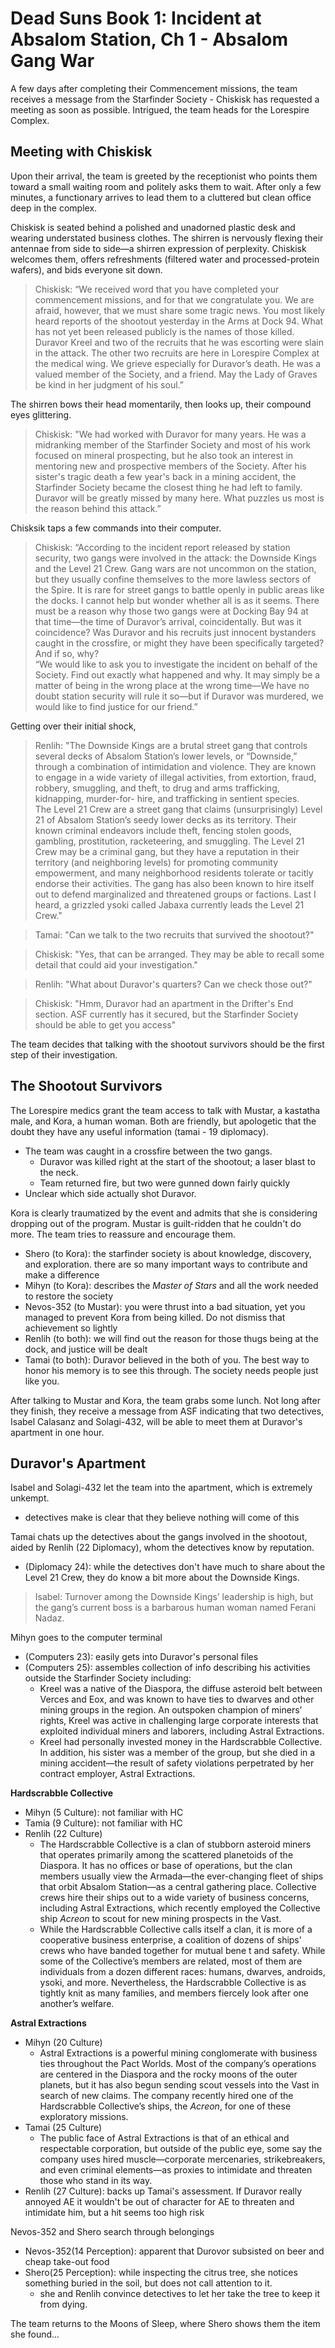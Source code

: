 # Dead Suns Book 1: Incident at Absalom Station, Ch 1 - Absalom Gang War

A few days after completing their Commencement missions, the team receives a message from the Starfinder Society - Chiskisk has requested a meeting as soon as possible. Intrigued, the team heads for the Lorespire Complex.

## Meeting with Chiskisk

Upon their arrival, the team is greeted by the receptionist who points them toward a small waiting room and politely asks them to wait. After only a few minutes, a functionary arrives to lead them to a cluttered but clean office deep in the complex.

Chiskisk is seated behind a polished and unadorned plastic desk and wearing understated business clothes. The shirren is nervously flexing their antennae from side to side—a shirren expression of perplexity. Chiskisk welcomes them, offers refreshments (filtered water and processed-protein wafers), and bids everyone sit down.
> Chiskisk: “We received word that you have completed your commencement missions, and for that we congratulate you. We are afraid, however, that we must share some tragic news. You most likely heard reports of the shootout yesterday in the Arms at Dock 94. What has not yet been released publicly is the names of those killed. Duravor Kreel and two of the recruits that he was escorting were slain in the attack. The other two recruits are here in Lorespire Complex at the medical wing. We grieve especially for Duravor’s death. He was a valued member of the Society, and a friend. May the Lady of Graves be kind in her judgment of his soul.”

The shirren bows their head momentarily, then looks up, their compound eyes glittering.
> Chiskisk: "We had worked with Duravor for many years. He was a midranking member of the Starfinder Society and most of his work focused on mineral prospecting, but he also took an interest in mentoring new and prospective members of the Society. After his sister's tragic death a few year's back in a mining accident, the Starfinder Society became the closest thing he had left to family. Duravor will be greatly missed by many here. What puzzles us most is the reason behind this attack.”

Chisksik taps a few commands into their computer.
> Chiskisk: “According to the incident report released by station security, two gangs were involved in the attack: the Downside Kings and the Level 21 Crew. Gang wars are not uncommon on the station, but they usually confine themselves to the more lawless sectors of the Spire. It is rare for street gangs to battle openly in public areas like the docks. I cannot help but wonder whether all is as it seems. There must be a reason why those two gangs were at Docking Bay 94 at that time—the time of Duravor’s arrival, coincidentally. But was it coincidence? Was Duravor and his recruits just innocent bystanders caught in the crossfire, or might they have been specifically targeted? And if so, why?  
> “We would like to ask you to investigate the incident on behalf of the Society. Find out exactly what happened and why. It may simply be a matter of being in the wrong place at the wrong time—We have no doubt station security will rule it so—but if Duravor was murdered, we would like to find justice for our friend.”

Getting over their initial shock,
> Renlih: "The Downside Kings are a brutal street gang that controls several decks of Absalom Station’s lower levels, or “Downside,” through a combination of intimidation and violence. They are known to engage in a wide variety of illegal activities, from extortion, fraud, robbery, smuggling, and theft, to drug and arms trafficking, kidnapping, murder-for- hire, and trafficking in sentient species.  
The Level 21 Crew are a street gang that claims (unsurprisingly) Level 21 of Absalom Station’s seedy lower decks as its territory. Their known criminal endeavors include theft, fencing stolen goods, gambling, prostitution, racketeering, and smuggling. The Level 21 Crew may be a criminal gang, but they have a reputation in their territory (and neighboring levels) for promoting community empowerment, and many neighborhood residents tolerate or tacitly endorse their activities. The gang has also been known to hire itself out to defend marginalized and threatened groups or factions. Last I heard, a grizzled ysoki called Jabaxa currently leads the Level 21 Crew."

> Tamai: "Can we talk to the two recruits that survived the shootout?"

> Chiskisk: "Yes, that can be arranged. They may be able to recall some detail that could aid your investigation."

> Renlih: "What about Duravor's quarters? Can we check those out?"

> Chiskisk: "Hmm, Duravor had an apartment in the Drifter's End section. ASF currently has it secured, but the Starfinder Society should be able to get you access"

The team decides that talking with the shootout survivors should be the first step of their investigation.

## The Shootout Survivors

The Lorespire medics grant the team access to talk with Mustar, a kastatha male, and Kora, a human woman. Both are friendly, but apologetic that the doubt they have any useful information (tamai - 19 diplomacy).
- The team was caught in a crossfire between the two gangs.
	- Duravor was killed right at the start of the shootout; a laser blast to the neck.
	- Team returned fire, but two were gunned down fairly quickly
- Unclear which side actually shot Duravor.

Kora is clearly traumatized by the event and admits that she is considering dropping out of the program. Mustar is guilt-ridden that he couldn't do more. The team tries to reassure and encourage them.
- Shero (to Kora): the starfinder society is about knowledge, discovery, and exploration. there are so many important ways to contribute and make a difference
- Mihyn (to Kora): describes the *Master of Stars* and all the work needed to restore the society
- Nevos-352 (to Mustar): you were thrust into a bad situation, yet you managed to prevent Kora from being killed. Do not dismiss that achievement so lightly
- Renlih (to both): we will find out the reason for those thugs being at the dock, and justice will be dealt
- Tamai (to both): Duravor believed in the both of you. The best way to honor his memory is to see this through. The society needs people just like you.

After talking to Mustar and Kora, the team grabs some lunch. Not long after they finish, they receive a message from ASF indicating that two detectives, Isabel Calasanz and Solagi-432, will be able to meet them at Duravor's apartment in one hour.

## Duravor's Apartment

Isabel and Solagi-432 let the team into the apartment, which is extremely unkempt.
- detectives make is clear that they believe nothing will come of this

Tamai chats up the detectives about the gangs involved in the shootout, aided by Renlih (22 Diplomacy), whom the detectives know by reputation.
- (Diplomacy 24): while the detectives don't have much to share about the Level 21 Crew, they do know a bit more about the Downside Kings.
> Isabel: Turnover among the Downside Kings’ leadership is high, but the gang’s current boss is a barbarous human woman named Ferani Nadaz.

Mihyn goes to the computer terminal
- (Computers 23): easily gets into Duravor's personal files
- (Computers 25): assembles collection of info describing his activities outside the Starfinder Society including:
  - Kreel was a native of the Diaspora, the diffuse asteroid belt between Verces and Eox, and was known to have ties to dwarves and other mining groups in the region. An outspoken champion of miners’ rights, Kreel was active in challenging large corporate interests that exploited individual miners and laborers, including Astral Extractions.
  - Kreel had personally invested money in the Hardscrabble Collective. In addition, his sister was a member of the group, but she died in a mining accident—the result of safety violations perpetrated by her contract employer, Astral Extractions.

**Hardscrabble Collective**
- Mihyn (5 Culture): not familiar with HC
- Tamia (9 Culture): not familiar with HC
- Renlih (22 Culture)
  - The Hardscrabble Collective is a clan of stubborn asteroid miners that operates primarily among the scattered planetoids of the Diaspora. It has no offices or base of operations, but the clan members usually view the Armada—the ever-changing  fleet of ships that orbit Absalom Station—as a central gathering place. Collective crews hire their ships out to a wide variety of business concerns, including Astral Extractions, which recently employed the Collective ship *Acreon* to scout for new mining prospects in the Vast.
  - While the Hardscrabble Collective calls itself a clan, it is more of a cooperative business enterprise, a coalition of dozens of ships’ crews who have banded together for mutual bene t and safety. While some of the Collective’s members are related, most of them are individuals from a dozen different races: humans, dwarves, androids, ysoki, and more. Nevertheless, the Hardscrabble Collective is as tightly knit as many families, and members  fiercely look after one another’s welfare.

**Astral Extractions**
- Mihyn (20 Culture)
  - Astral Extractions is a powerful mining conglomerate with business ties throughout the Pact Worlds. Most of the company’s operations are centered in the Diaspora and the rocky moons of the outer planets, but it has also begun sending scout vessels into the Vast in search of new claims. The company recently hired one of the Hardscrabble Collective’s ships, the *Acreon*, for one of these exploratory missions.
- Tamai (25 Culture)
  - The public face of Astral Extractions is that of an ethical and respectable corporation, but outside of the public eye, some say the company uses hired muscle—corporate mercenaries, strikebreakers, and even criminal elements—as proxies to intimidate and threaten those who stand in its way.
- Renlih (27 Culture): backs up Tamai's assessment. If Duravor really annoyed AE it wouldn't be out of character for AE to threaten and intimidate him, but a hit seems too high risk

Nevos-352 and Shero search through belongings
- Nevos-352(14 Perception): apparent that Durovor subsisted on beer and cheap take-out food
- Shero(25 Perception): while inspecting the citrus tree, she notices something buried in the soil, but does not call attention to it.
  - she and Renlih convince detectives to let her take the tree to keep it from dying.

The team returns to the Moons of Sleep, where Shero shows them the item she found... 
